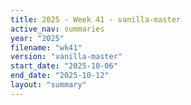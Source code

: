```yaml
---
title: 2025 - Week 41 - vanilla-master
active_nav: summaries
year: "2025"
filename: "wk41"
version: "vanilla-master"
start_date: "2025-10-06"
end_date: "2025-10-12"
layout: "summary"
---
```

